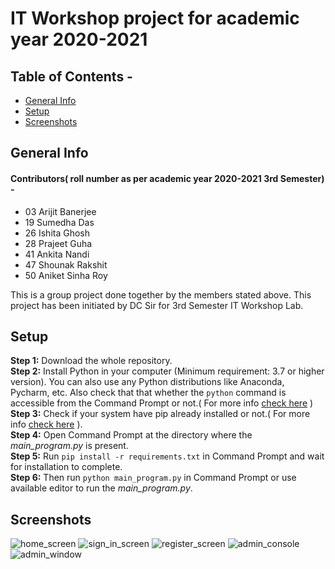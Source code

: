 # IT Workshop project for academic year 2020-2021
## Table of Contents -
 - [General Info](#General-Info)
 - [Setup](#Setup)
 - [Screenshots](#Screenshots)
 
## General Info
#### Contributors( roll number as per academic year 2020-2021 3rd Semester) - 
<ul>
 <li> 03 Arijit Banerjee</li>
 <li> 19 Sumedha Das</li>
 <li> 26 Ishita Ghosh</li>
 <li> 28 Prajeet Guha</li>
 <li> 41 Ankita Nandi</li>
 <li> 47 Shounak Rakshit</li>
 <li> 50 Aniket Sinha Roy</li>
</ul>

This is a group project done together by the members stated above. This project has been initiated by DC Sir for 3rd Semester IT Workshop Lab.

## Setup
<b>Step 1:</b> Download the whole repository.<br/>
<b>Step 2:</b> Install Python in your computer (Minimum requirement: 3.7 or higher version). You can also use any Python distributions like Anaconda, Pycharm, etc. Also check that that whether the `python` command is accessible from the Command Prompt or not.( For more info [check here](https://www.tutorialspoint.com/python/python_environment.htm) )<br/>
<b>Step 3:</b> Check if your system have pip already installed or not.( For more info [check here](https://ehmatthes.github.io/pcc/chapter_12/installing_pip.html#:~:text=First%2C%20check%20whether%20pip%20is%20installed%20on%20your,Python%20it%E2%80%99s%20set%20up%20to%20install%20packages%20for.) ).<br/>
<b>Step 4:</b> Open Command Prompt at the directory where the <i>main_program.py</i> is present.<br/>
<b>Step 5:</b> Run  `pip install -r requirements.txt` in Command Prompt and wait for installation to complete.<br/>
<b>Step 6:</b> Then run  `python main_program.py` in Command Prompt or use available editor to run the <i>main_program.py</i>.
## Screenshots
![home_screen](https://user-images.githubusercontent.com/58776463/113732098-ec08b380-9716-11eb-8377-39a4142f6e60.jpg)
![sign_in_screen](https://user-images.githubusercontent.com/58776463/113732144-f62ab200-9716-11eb-8ee7-58e4e313c532.jpg)
![register_screen](https://user-images.githubusercontent.com/58776463/113732167-fb87fc80-9716-11eb-8621-a0beacebca3d.jpg)
![admin_console](https://user-images.githubusercontent.com/58776463/113732255-0f336300-9717-11eb-96a5-b5e73acb5640.jpg)
![admin_window](https://user-images.githubusercontent.com/58776463/113732291-19556180-9717-11eb-98c5-dfc72be034ea.jpg)

